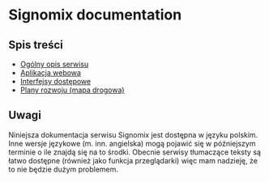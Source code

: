 # Signomix documentation

## Spis treści

- [Ogólny opis serwisu](introduction.md)
- [Aplikacja webowa](/app/index.md)
- [Interfejsy dostępowe](/api/index.md)
- [Plany rozwoju (mapa drogowa)](https://github.com/orgs/signomix/projects/4)

## Uwagi
Niniejsza dokumentacja serwisu Signomix jest dostępna w języku polskim. Inne wersje językowe (m. inn. angielska) mogą pojawić się w późniejszym terminie o ile znajdą się na to środki.
Obecnie serwisy tłumaczące teksty są łatwo dostępne (również jako funkcja przeglądarki) więc mam nadzieję, że to nie będzie dużym problemem. 
